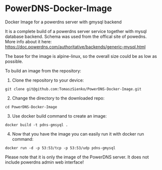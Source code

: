 # PowerDNS-Docker-Image
Docker Image for a powerdns server with gmysql backend

It is a complete build of a powerdns server service together with mysql database backend.
Schema was used from the offical site of powedns.
More info about it here: https://doc.powerdns.com/authoritative/backends/generic-mysql.html

The base for the image is alpine-linux, so the overall size could be as low as possible.

To build an image from the repository:

1. Clone the repository to your device:
   
  ``` git clone git@github.com:TomaszSienko/PowerDNS-Docker-Image.git ```

2. Change the directory to the downloaded repo:
   
  ``` cd PowerDNS-Docker-Image ```

3. Use docker build command to create an image:
   
  ``` docker build -t pdns-gmsyql . ```

4. Now that you have the image you can easily run it with docker run command:
   
  ``` docker run -d -p 53:53/tcp -p 53:53/udp pdns-gmysql ```


Please note that it is only the image of the PowerDNS server. It does not include powerdns admin web interface!
